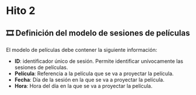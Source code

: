 # Hito 2

## 🎞️ Definición del modelo de sesiones de películas

El modelo de películas debe contener la siguiente información:

- **ID**: identificador único de sesión. Permite identificar unívocamente las sesiones de películas.
- **Película**: Referencia a la película que se va a proyectar la película.
- **Fecha**: Día de la sesión en la que se va a proyectar la película.
- **Hora**: Hora del día en la que se va a proyectar la película.